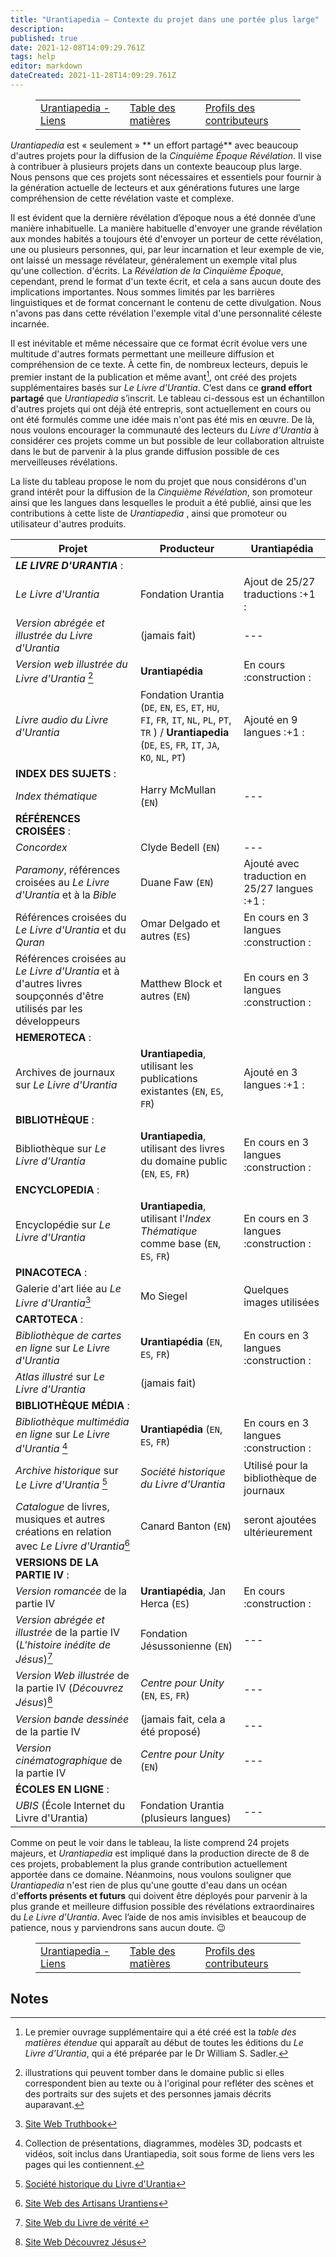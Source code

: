 ```yaml
---
title: "Urantiapedia — Contexte du projet dans une portée plus large"
description: 
published: true
date: 2021-12-08T14:09:29.761Z
tags: help
editor: markdown
dateCreated: 2021-11-28T14:09:29.761Z
---
```


<figure class="table chapter-navigator">
  <table>
    <tbody>
      <tr>
        <td><a href="/fr/help/links">Urantiapedia - Liens</a></td>
        <td><a href="/fr/help">Table des matières</a></td>
        <td><a href="/fr/help/roles">Profils des contributeurs</a></td>
      </tr>
    </tbody>
  </table>
</figure>

_Urantiapedia_ est « seulement » ** un effort partagé** avec beaucoup d'autres projets pour la diffusion de la _Cinquième Époque Révélation_. Il vise à contribuer à plusieurs projets dans un contexte beaucoup plus large. Nous pensons que ces projets sont nécessaires et essentiels pour fournir à la génération actuelle de lecteurs et aux générations futures une large compréhension de cette révélation vaste et complexe. 

Il est évident que la dernière révélation d’époque nous a été donnée d’une manière inhabituelle. La manière habituelle d'envoyer une grande révélation aux mondes habités a toujours été d'envoyer un porteur de cette révélation, une ou plusieurs personnes, qui, par leur incarnation et leur exemple de vie, ont laissé un message révélateur, généralement un exemple vital plus qu'une collection. d'écrits. La _Révélation de la Cinquième Époque_, cependant, prend le format d'un texte écrit, et cela a sans aucun doute des implications importantes. Nous sommes limités par les barrières linguistiques et de format concernant le contenu de cette divulgation. Nous n'avons pas dans cette révélation l'exemple vital d'une personnalité céleste incarnée. 

Il est inévitable et même nécessaire que ce format écrit évolue vers une multitude d'autres formats permettant une meilleure diffusion et compréhension de ce texte. À cette fin, de nombreux lecteurs, depuis le premier instant de la publication et même avant[^1], ont créé des projets supplémentaires basés sur _Le Livre d'Urantia_. C’est dans ce **grand effort partagé** que _Urantiapedia_ s’inscrit. Le tableau ci-dessous est un échantillon d'autres projets qui ont déjà été entrepris, sont actuellement en cours ou ont été formulés comme une idée mais n'ont pas été mis en œuvre. De là, nous voulons encourager la communauté des lecteurs du _Livre d'Urantia_ à considérer ces projets comme un but possible de leur collaboration altruiste dans le but de parvenir à la plus grande diffusion possible de ces merveilleuses révélations.

La liste du tableau propose le nom du projet que nous considérons d'un grand intérêt pour la diffusion de la _Cinquième Révélation_, son promoteur ainsi que les langues dans lesquelles le produit a été publié, ainsi que les contributions à cette liste de _Urantiapedia_ , ainsi que promoteur ou utilisateur d'autres produits. 

Projet | Producteur | Urantiapédia 
--- | --- | --- 
**_LE LIVRE D'URANTIA_** : | &nbsp; | &nbsp; 
_Le Livre d'Urantia_ | Fondation Urantia | Ajout de 25/27 traductions :+1 : 
_Version abrégée et illustrée du Livre d'Urantia_ | (jamais fait) | --- 
_Version web illustrée du Livre d'Urantia_ [^2] | **Urantiapédia** | En cours :construction : 
_Livre audio du Livre d'Urantia_ | Fondation Urantia (`DE`, `EN`, `ES`, `ET`, `HU`, `FI`, `FR`, `IT`, `NL`, `PL`, `PT`, `TR` ) / **Urantiapedia** (`DE`, `ES`, `FR`, `IT`, `JA`, `KO`, `NL`, `PT`) | Ajouté en 9 langues :+1 : 
**INDEX DES SUJETS** : | &nbsp; | &nbsp; 
_Index thématique_ | Harry McMullan (`EN`) | --- 
**RÉFÉRENCES CROISÉES** : | &nbsp; | &nbsp; 
_Concordex_ | Clyde Bedell (`EN`) | --- 
_Paramony_, références croisées au _Le Livre d'Urantia_ et à la _Bible_ | Duane Faw (`EN`) | Ajouté avec traduction en 25/27 langues :+1 : 
Références croisées du _Le Livre d'Urantia_ et du _Quran_ | Omar Delgado et autres (`ES`) | En cours en 3 langues :construction : 
Références croisées au _Le Livre d'Urantia_ et à d'autres livres soupçonnés d'être utilisés par les développeurs | Matthew Block et autres (`EN`) | En cours en 3 langues :construction : 
**HEMEROTECA** : | &nbsp; | &nbsp; 
Archives de journaux sur _Le Livre d'Urantia_ | **Urantiapedia**, utilisant les publications existantes (`EN`, `ES`, `FR`) | Ajouté en 3 langues :+1 : 
**BIBLIOTHÈQUE** : | &nbsp; | &nbsp; 
Bibliothèque sur _Le Livre d'Urantia_ | **Urantiapedia**, utilisant des livres du domaine public (`EN`, `ES`, `FR`) | En cours en 3 langues :construction : 
**ENCYCLOPEDIA** : | &nbsp; | &nbsp; 
Encyclopédie sur _Le Livre d'Urantia_ | **Urantiapedia**, utilisant l'_Index Thématique_ comme base (`EN`, `ES`, `FR`) | En cours en 3 langues :construction : 
**PINACOTECA** : | &nbsp; | &nbsp; 
Galerie d'art liée au _Le Livre d'Urantia_[^3] | Mo Siegel | Quelques images utilisées 
**CARTOTECA** : | &nbsp; | &nbsp; 
_Bibliothèque de cartes en ligne_ sur _Le Livre d'Urantia_ | **Urantiapédia** (`EN`, `ES`, `FR`) | En cours en 3 langues :construction : 
_Atlas illustré_ sur _Le Livre d'Urantia_ | (jamais fait) | 
**BIBLIOTHÈQUE MÉDIA** : | &nbsp; | &nbsp; 
_Bibliothèque multimédia en ligne_ sur _Le Livre d'Urantia_ [^4] | **Urantiapédia** (`EN`, `ES`, `FR`) | En cours en 3 langues :construction : 
_Archive historique_ sur _Le Livre d'Urantia_ [^5] | _Société historique du Livre d'Urantia_ | Utilisé pour la bibliothèque de journaux
_Catalogue_ de livres, musiques et autres créations en relation avec _Le Livre d'Urantia_[^6] | Canard Banton (`EN`) | seront ajoutées ultérieurement
**VERSIONS DE LA PARTIE IV** : | &nbsp; | &nbsp; 
_Version romancée_ de la partie IV | **Urantiapédia**, Jan Herca (`ES`) | En cours :construction : 
_Version abrégée et illustrée_ de la partie IV (_L'histoire inédite de Jésus_)[^7] | Fondation Jésussonienne (`EN`) | --- 
_Version Web illustrée_ de la partie IV (_Découvrez Jésus_)[^8] | _Centre pour Unity_ (`EN`, `ES`, `FR`) | --- 
_Version bande dessinée_ de la partie IV | (jamais fait, cela a été proposé) | --- 
_Version cinématographique_ de la partie IV | _Centre pour Unity_ (`EN`) | --- 
**ÉCOLES EN LIGNE** : | &nbsp; | &nbsp; 
_UBIS_ (École Internet du Livre d'Urantia) | Fondation Urantia (plusieurs langues) | --- 

Comme on peut le voir dans le tableau, la liste comprend 24 projets majeurs, et _Urantiapedia_ est impliqué dans la production directe de 8 de ces projets, probablement la plus grande contribution actuellement apportée dans ce domaine. Néanmoins, nous voulons souligner que _Urantiapedia_ n'est rien de plus qu'une goutte d'eau dans un océan d'**efforts présents et futurs** qui doivent être déployés pour parvenir à la plus grande et meilleure diffusion possible des révélations extraordinaires du _Le Livre d'Urantia_. Avec l’aide de nos amis invisibles et beaucoup de patience, nous y parviendrons sans aucun doute. :wink:


<figure class="table chapter-navigator">
  <table>
    <tbody>
      <tr>
        <td><a href="/fr/help/links">Urantiapedia - Liens</a></td>
        <td><a href="/fr/help">Table des matières</a></td>
        <td><a href="/fr/help/roles">Profils des contributeurs</a></td>
      </tr>
    </tbody>
  </table>
</figure>

## Notes

[^1]: Le premier ouvrage supplémentaire qui a été créé est la _table des matières étendue_ qui apparaît au début de toutes les éditions du _Le Livre d'Urantia_, qui a été préparée par le Dr William S. Sadler. 

[^2]: illustrations qui peuvent tomber dans le domaine public si elles correspondent bien au texte ou à l'original pour refléter des scènes et des portraits sur des sujets et des personnes jamais décrits auparavant. 

[^3]: [Site Web Truthbook](https://truthbook.com/truthbook-galleries/) 

[^4]: Collection de présentations, diagrammes, modèles 3D, podcasts et vidéos, soit inclus dans Urantiapedia, soit sous forme de liens vers les pages qui les contiennent. 

[^5]: [Société historique du Livre d'Urantia](https://ubhistory.org/) 

[^6]: [Site Web des Artisans Urantiens](https://urantiaartisans.com/) 

[^7]: [Site Web du Livre de vérité ](https://truthbook.com/untold-story-of-jesus/) 

[^8]: [Site Web Découvrez Jésus](https://discoverjesus.com/)